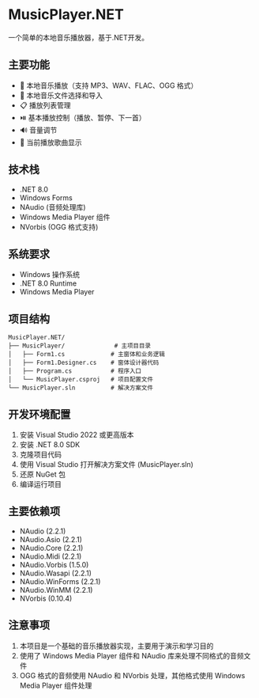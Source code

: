 # MusicPlayer.NET

一个简单的本地音乐播放器，基于.NET开发。

## 主要功能

- 🎵 本地音乐播放（支持 MP3、WAV、FLAC、OGG 格式）
- 📁 本地音乐文件选择和导入
- 📋 播放列表管理
- ⏯️ 基本播放控制（播放、暂停、下一首）
- 🔊 音量调节
- 📝 当前播放歌曲显示

## 技术栈

- .NET 8.0
- Windows Forms
- NAudio (音频处理库)
- Windows Media Player 组件
- NVorbis (OGG 格式支持)

## 系统要求

- Windows 操作系统
- .NET 8.0 Runtime
- Windows Media Player

## 项目结构

```
MusicPlayer.NET/
├── MusicPlayer/              # 主项目目录
│   ├── Form1.cs             # 主窗体和业务逻辑
│   ├── Form1.Designer.cs    # 窗体设计器代码
│   ├── Program.cs           # 程序入口
│   └── MusicPlayer.csproj   # 项目配置文件
└── MusicPlayer.sln          # 解决方案文件
```

## 开发环境配置

1. 安装 Visual Studio 2022 或更高版本
2. 安装 .NET 8.0 SDK
3. 克隆项目代码
4. 使用 Visual Studio 打开解决方案文件 (MusicPlayer.sln)
5. 还原 NuGet 包
6. 编译运行项目

## 主要依赖项

- NAudio (2.2.1)
- NAudio.Asio (2.2.1)
- NAudio.Core (2.2.1)
- NAudio.Midi (2.2.1)
- NAudio.Vorbis (1.5.0)
- NAudio.Wasapi (2.2.1)
- NAudio.WinForms (2.2.1)
- NAudio.WinMM (2.2.1)
- NVorbis (0.10.4)



## 注意事项

1. 本项目是一个基础的音乐播放器实现，主要用于演示和学习目的
2. 使用了 Windows Media Player 组件和 NAudio 库来处理不同格式的音频文件
3. OGG 格式的音频使用 NAudio 和 NVorbis 处理，其他格式使用 Windows Media Player 组件处理


